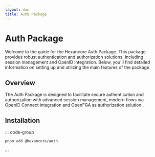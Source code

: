 ```yaml
---
layout: doc
title: Auth Package
---
```


# Auth Package <HcWipTag/>

Welcome to the guide for the Hexancore Auth Package. This package provides robust authentication and authorization solutions, including session management and OpenID integration. Below, you'll find detailed information on setting up and utilizing the main features of the package.

## Overview

The Auth Package is designed to facilitate secure authentication and authorization with advanced session management, modern flows via OpenID Connect integration and OpenFGA as authorization solution .

## Installation

::: code-group

```bash [pnpm]
pnpm add @hexancore/auth
```

:::
